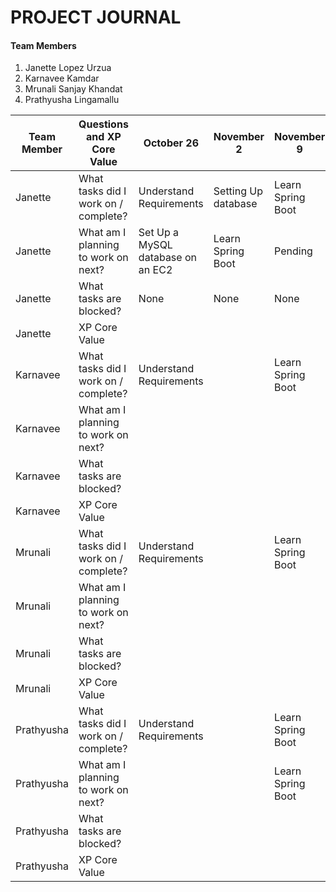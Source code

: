 # PROJECT JOURNAL

#### Team Members
1. Janette Lopez Urzua 
2. Karnavee Kamdar
3. Mrunali Sanjay Khandat 
4. Prathyusha Lingamallu

Team Member | Questions and XP Core Value          | October 26 | November 2 | November 9 | November 20 | November 23| December 4
------------| -------------------------------------|------------|------------|------------|-------------|------------|-----------
Janette     | What tasks did I work on / complete? |Understand Requirements|Setting Up database|Learn Spring Boot| Sign Up, Log In, Log Out | Pending | Pending
Janette     | What am I planning to work on next?  |Set Up a MySQL database on an EC2| Learn Spring Boot| Pending | Pending | Pending | Pending 
Janette     | What tasks are blocked?              |None | None | None | None | Pending | Pending | Pending
Janette     | XP Core Value                        |
Karnavee    | What tasks did I work on / complete? |Understand Requirements||Learn Spring Boot|gfdgf
Karnavee    | What am I planning to work on next?  | 
Karnavee    | What tasks are blocked?              |
Karnavee    | XP Core Value                        |
Mrunali     | What tasks did I work on / complete? |Understand Requirements||Learn Spring Boot|gfdgf
Mrunali     | What am I planning to work on next?  | 
Mrunali     | What tasks are blocked?              |
Mrunali     | XP Core Value                        |
Prathyusha  | What tasks did I work on / complete? |Understand Requirements||Learn Spring Boot|Add Payee
Prathyusha  | What am I planning to work on next?  | | | Learn Spring Boot|Remove Payee
Prathyusha  | What tasks are blocked?              |
Prathyusha  | XP Core Value                        |
